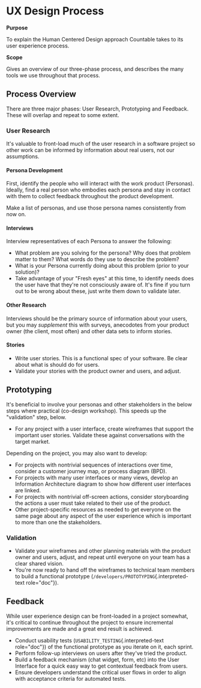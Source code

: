UX Design Process
=================

**Purpose**

To explain the Human Centered Design approach Countable takes to its
user experience process.

**Scope**

Gives an overview of our three-phase process, and describes the many
tools we use throughout that process.

Process Overview
----------------

There are three major phases: User Research, Prototyping and Feedback.
These will overlap and repeat to some extent.

### User Research

It\'s valuable to front-load much of the user research in a software
project so other work can be informed by information about real users,
not our assumptions.

#### Persona Development

First, identify the people who will interact with the work product
(Personas). Ideally, find a real person who embodies each persona and
stay in contact with them to collect feedback throughout the product
development.

Make a list of personas, and use those persona names consistently from
now on.

#### Interviews

Interview representatives of each Persona to answer the following:

-   What problem are you solving for the persona? Why does that problem
    matter to them? What words do they use to describe the problem?
-   What is your Persona currently doing about this problem (prior to
    your solution)?
-   Take advantage of your \"Fresh eyes\" at this time, to identify
    needs does the user have that they\'re not consciously aware of.
    It\'s fine if you turn out to be wrong about these, just write them
    down to validate later.

#### Other Research

Interviews should be the primary source of information about your users,
but you may *supplement* this with surveys, anecodotes from your product
owner (the client, most often) and other data sets to inform stories.

#### Stories

-   Write user stories. This is a functional spec of your software. Be
    clear about what is should do for users.
-   Validate your stories with the product owner and users, and adjust.

Prototyping
-----------

It\'s beneficial to involve your personas and other stakeholders in the
below steps where practical (co-design workshop). This speeds up the
\"validation\" step, below.

-   For any project with a user interface, create wireframes that
    support the important user stories. Validate these against
    conversations with the target market.

Depending on the project, you may also want to develop:

-   For projects with nontrivial sequences of interactions over time,
    consider a customer journey map, or process diagram (BPD).
-   For projects with many user interfaces or many views, develop an
    Information Architecture diagram to show how different user
    interfaces are linked.
-   For projects with nontrivial off-screen actions, consider
    storyboarding the actions a user must take related to their use of
    the product.
-   Other project-specific resources as needed to get everyone on the
    same page about any aspect of the user experience which is important
    to more than one the stakeholders.

### Validation

-   Validate your wireframes and other planning materials with the
    product owner and users, adjust, and repeat until everyone on your
    team has a clear shared vision.
-   You\'re now ready to hand off the wireframes to technical team
    members to build a functional prototype
    (`/developers/PROTOTYPING`{.interpreted-text role="doc"}).

Feedback
--------

While user experience design can be front-loaded in a project somewhat,
it\'s critical to continue throughout the project to ensure incremental
improvements are made and a great end result is achieved.

-   Conduct usability tests (`USABILITY_TESTING`{.interpreted-text
    role="doc"}) of the functional prototype as you iterate on it, each
    sprint.
-   Perform follow-up interviews on users after they\'ve tried the
    product.
-   Build a feedback mechanism (chat widget, form, etc) into the User
    Interface for a quick easy way to get contextual feedback from
    users.
-   Ensure developers understand the critical user flows in order to
    align with acceptance criteria for automated tests.
